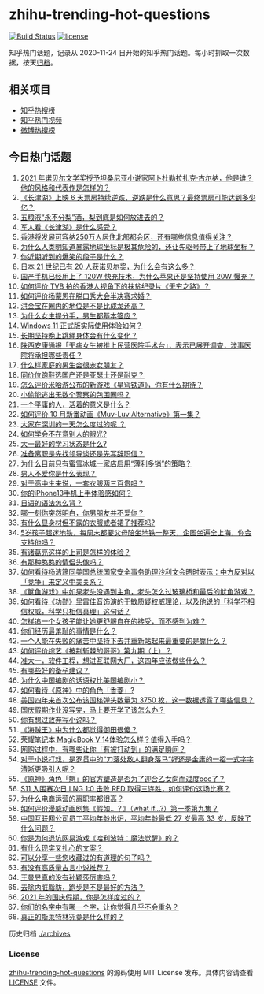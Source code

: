 # zhihu-trending-hot-questions

[![Build Status](https://github.com/justjavac/zhihu-trending-hot-questions/workflows/ci/badge.svg?branch=master)](https://github.com/justjavac/zhihu-trending-hot-questions/actions)
[![license](https://img.shields.io/github/license/justjavac/zhihu-trending-hot-questions)](https://github.com/justjavac/zhihu-trending-hot-questions/blob/master/LICENSE)

知乎热门话题，记录从 2020-11-24 日开始的知乎热门话题。每小时抓取一次数据，按天[归档](./archives)。

## 相关项目

- [知乎热搜榜](https://github.com/justjavac/zhihu-trending-top-search)
- [知乎热门视频](https://github.com/justjavac/zhihu-trending-hot-video)
- [微博热搜榜](https://github.com/justjavac/weibo-trending-hot-search)

## 今日热门话题

<!-- BEGIN -->
<!-- 最后更新时间 Fri Oct 08 2021 03:02:05 GMT+0800 (China Standard Time) -->

1. [2021 年诺贝尔文学奖授予坦桑尼亚小说家阿卜杜勒拉扎克·古尔纳，他是谁？他的风格和代表作是怎样的？](https://www.zhihu.com/question/491047860)
1. [《长津湖》上映 6 天票房持续逆跌，逆跌是什么意思？最终票房可能达到多少亿？](https://www.zhihu.com/question/490818715)
1. [五粮液“永不分梨”酒，梨到底是如何放进去的？](https://www.zhihu.com/question/485979041)
1. [军人看《长津湖》是什么感受？](https://www.zhihu.com/question/489919279)
1. [香港将发展可容纳250万人居住北部都会区，还有哪些信息值得关注？](https://www.zhihu.com/question/490865267)
1. [为什么人类明知道暴露地球坐标是极其危险的，还让先驱号带上了地球坐标？](https://www.zhihu.com/question/486346249)
1. [你近期听到的爆笑的段子是什么？](https://www.zhihu.com/question/476560453)
1. [日本 21 世纪已有 20 人获诺贝尔奖，为什么会有这么多？](https://www.zhihu.com/question/490750303)
1. [国产手机已经用上了 120W 快充技术，为什么苹果还是坚持使用 20W 慢充？](https://www.zhihu.com/question/486796016)
1. [如何评价 TVB 拍的香港人视角下的扶贫纪录片《无穷之路》？](https://www.zhihu.com/question/487385061)
1. [如何评价杨蒙恩在脱口秀大会半决赛求婚？](https://www.zhihu.com/question/490937022)
1. [洪金宝在圈内的地位是不是比成龙还高？](https://www.zhihu.com/question/65917951)
1. [为什么女生提分手，男生都基本答应？](https://www.zhihu.com/question/335505500)
1. [Windows 11 正式版实际使用体验如何？](https://www.zhihu.com/question/488083029)
1. [长期坚持晚上跳绳身体会有什么变化？](https://www.zhihu.com/question/434554470)
1. [陕西安康通报「无病女生被推上民营医院手术台」，表示已展开调查，涉事医院将承担哪些责任？](https://www.zhihu.com/question/490984433)
1. [什么样家庭的男生会很宠女朋友？](https://www.zhihu.com/question/313152078)
1. [同价位跑鞋选国产还是亚瑟士还是耐克？](https://www.zhihu.com/question/291770905)
1. [怎么评价米哈游公布的新游戏《星穹铁道》，你有什么期待？](https://www.zhihu.com/question/490783057)
1. [小偷能逃出无数个警察的包围圈吗？](https://www.zhihu.com/question/490047418)
1. [一个平庸的人，活着的意义是什么？](https://www.zhihu.com/question/436020711)
1. [如何评价 10 月新番动画《Muv-Luv Alternative》第一集？](https://www.zhihu.com/question/489938057)
1. [大家在深圳的一天怎么度过的呢 ？](https://www.zhihu.com/question/479143486)
1. [如何学会不在意别人的眼光?](https://www.zhihu.com/question/490653665)
1. [大一最好的学习状态是什么?](https://www.zhihu.com/question/436598583)
1. [准备离职是先找领导谈还是先写辞职信？](https://www.zhihu.com/question/489303548)
1. [为什么目前只有蜜雪冰城一家店启用“薄利多销”的策略？](https://www.zhihu.com/question/469087818)
1. [男人不爱你是什么表现？](https://www.zhihu.com/question/327758816)
1. [对于高中生来说，一套衣服两三百贵吗？](https://www.zhihu.com/question/490588253)
1. [你的iPhone13手机上手体验感如何？](https://www.zhihu.com/question/488676795)
1. [日语的语法怎么背？](https://www.zhihu.com/question/352141891)
1. [哪一刻你突然明白，你男朋友并不爱你？](https://www.zhihu.com/question/477839494)
1. [有什么显身材但不露的衣服或者裙子推荐吗?](https://www.zhihu.com/question/490345235)
1. [5岁孩子超迷地铁，每周末都要父母陪坐地铁一整天，企图坐遍全上海，你会支持他吗？](https://www.zhihu.com/question/484372748)
1. [有诸葛亮这样的上司是怎样的体验？](https://www.zhihu.com/question/489903012)
1. [有那种憨憨的情侣头像吗？](https://www.zhihu.com/question/357098205)
1. [如何看待杨洁篪同美国总统国家安全事务助理沙利文会晤时表示：中方反对以「竞争」来定义中美关系？](https://www.zhihu.com/question/490971129)
1. [《鱿鱼游戏》中如果老头没遇到主角，老头怎么过玻璃桥和最后的鱿鱼游戏？](https://www.zhihu.com/question/489662099)
1. [如何看待《功勋》里雷佳音饰演的于敏质疑权威理论，以及他说的「科学不相信权威，科学只相信真理」这句话？](https://www.zhihu.com/question/490133283)
1. [怎样追一个女孩子能让她更舒服自在的接受，而不感到为难？](https://www.zhihu.com/question/307728254)
1. [你们经历最羞耻的事情是什么？](https://www.zhihu.com/question/484150077)
1. [一个人能在失败的痛苦中坚持下去并重新站起来最重要的是靠什么？](https://www.zhihu.com/question/485210839)
1. [如何评价综艺《披荆斩棘的哥哥》第九期（上）？](https://www.zhihu.com/question/490980541)
1. [准大一，软件工程，想进互联网大厂，这四年应该做些什么？](https://www.zhihu.com/question/476165475)
1. [有哪些好的备孕建议？](https://www.zhihu.com/question/467902863)
1. [为什么中国编剧的话语权比美国编剧小？](https://www.zhihu.com/question/393030318)
1. [如何看待《原神》中的角色「香菱」?](https://www.zhihu.com/question/460105478)
1. [美国四年来首次公布该国核弹头数量为 3750 枚，这一数据透露了哪些信息？](https://www.zhihu.com/question/490840493)
1. [国庆假期作业没写完，马上要开学了该怎么办？](https://www.zhihu.com/question/490817368)
1. [你有想过放弃写小说吗？](https://www.zhihu.com/question/485103434)
1. [《海贼王》中为什么都觉得御田很傻？](https://www.zhihu.com/question/488099012)
1. [荣耀笔记本 MagicBook V 14体验怎么样？值得入手吗？](https://www.zhihu.com/question/489926639)
1. [网购过程中，有哪些让你「有被打动到」的满足瞬间？](https://www.zhihu.com/question/490477634)
1. [对于小说打戏，是罗贯中的“刀落处敌人翻身落马”好还是金庸的一招一式字字清晰更吸引人呢？](https://www.zhihu.com/question/356969212)
1. [《原神》角色「魈」的官方塑造是否为了迎合乙女向而过度ooc了？](https://www.zhihu.com/question/490393624)
1. [S11 入围赛次日 LNG 1:0 击败 RED 取得三连胜，如何评价这场比赛？](https://www.zhihu.com/question/490920170)
1. [为什么电商运营的离职率都很高？](https://www.zhihu.com/question/456735741)
1. [如何评价漫威动画剧集《假如…？》（what if...?）第一季第九集？](https://www.zhihu.com/question/490881786)
1. [中国互联网公司员工平均年龄出炉，平均年龄最低 27 岁最高 33 岁，反映了什么问题？](https://www.zhihu.com/question/490839986)
1. [你是为何退坑网易游戏《哈利波特：魔法觉醒》的？](https://www.zhihu.com/question/487128720)
1. [有什么现实又扎心的文案？](https://www.zhihu.com/question/480869025)
1. [可以分享一些您收藏过的有道理的句子吗？](https://www.zhihu.com/question/475161032)
1. [有没有高质量古言小说推荐？](https://www.zhihu.com/question/477801592)
1. [王曼昱真的没有孙颖莎厉害吗？](https://www.zhihu.com/question/489894689)
1. [去除内脏脂肪，跑步是不是最好的方法？](https://www.zhihu.com/question/427095682)
1. [2021 年的国庆假期，你是怎样度过的？](https://www.zhihu.com/question/490817780)
1. [你们的名字中有哪一个字，让你觉得几乎不会重名？](https://www.zhihu.com/question/394908564)
1. [真正的斯莱特林究竟是什么样的？](https://www.zhihu.com/question/40177094)

<!-- END -->

历史归档 [./archives](./archives)

### License

[zhihu-trending-hot-questions](https://github.com/justjavac/zhihu-trending-hot-questions)
的源码使用 MIT License 发布。具体内容请查看 [LICENSE](./LICENSE) 文件。
